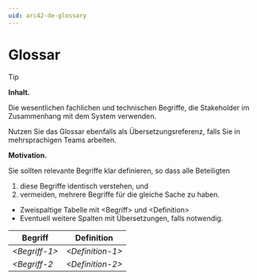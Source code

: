 ```yaml
---
uid: arc42-de-glossary
---
```


# Glossar

> [!TIP]
> **Inhalt.**
> 
> Die wesentlichen fachlichen und technischen Begriffe, die Stakeholder im
> Zusammenhang mit dem System verwenden.
> 
> Nutzen Sie das Glossar ebenfalls als Übersetzungsreferenz, falls Sie in
> mehrsprachigen Teams arbeiten.
> 
> **Motivation.**
> 
> Sie sollten relevante Begriffe klar definieren, so dass alle Beteiligten
> 
> 1. diese Begriffe identisch verstehen, und
> 2. vermeiden, mehrere Begriffe für die gleiche Sache zu haben.
> 
> * Zweispaltige Tabelle mit &lt;Begriff&gt; und &lt;Definition&gt;
> * Eventuell weitere Spalten mit Übersetzungen, falls notwendig.
> 
> Begriff              | Definition
> -------------------- | ----------
> *&lt;Begriff-1&gt;*  | *&lt;Definition-1&gt;*
> *&lt;Begriff-2*      | *&lt;Definition-2&gt;*
